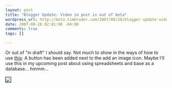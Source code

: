 ```yaml
--- 
layout: post
title: "Blogger Update: Video in post is out of beta"
wordpress_url: http://beta.timbroder.com/2007/08/28/blogger-update-video-in-post-is-out-of-beta/
date: 2007-08-28 02:01:00 -04:00
comments: true
tags: []

---
```

Or out of "in draft" I should say.  Not much to show in the ways of how to use <a href="http://buzz.blogger.com/2007/08/3-2-1-action.html">this</a>:  A button has been added next to the add an image icon.  Maybe I'll use this in my upcoming post about using spreadsheets and base as a database... hmmm...  <br /><br />
<img src="http://lh6.google.com/timothy.broder/RtOBZJE6BSI/AAAAAAAAKoc/83d-BWrBiFM/s400/blogger_video_post.jpg?imgdl=1" border=1/>
